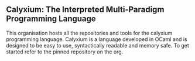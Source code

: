 ## Calyxium: The Interpreted Multi-Paradigm Programming Language
This organisation hosts all the repositories and tools for the calyxium programming language. Calyxium is a language developed in OCaml and is designed to be easy to use, syntactically readable and memory safe. To get started refer to the pinned repository on the org.
